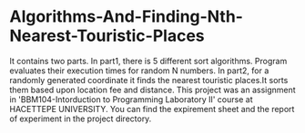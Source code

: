 # Algorithms-And-Finding-Nth-Nearest-Touristic-Places
It contains two parts. In part1, there is 5 different sort algorithms. Program evaluates their execution times for random N numbers. In part2, for a randomly generated coordinate it finds the nearest touristic places.It sorts them based upon location fee and distance.
This project was an assignment in 'BBM104-Intorduction to Programming Laboratory II' course at HACETTEPE UNIVERSITY. You can find the expirement sheet and the report of experiment in the project directory.
